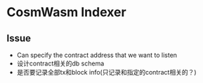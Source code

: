 # CosmWasm Indexer

## Issue

- Can specify the contract address that we want to listen
- 设计contract相关的db schema
- 是否要记录全部tx和block info(只记录和指定的contract相关的？)